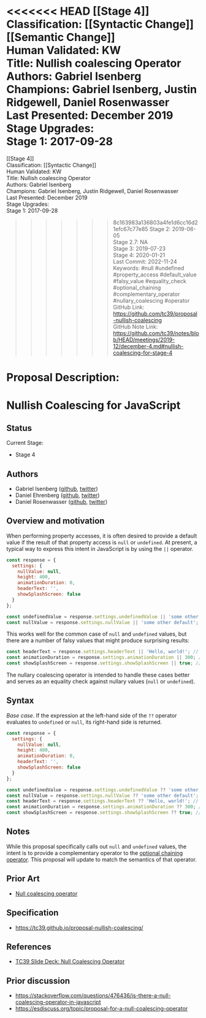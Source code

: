 <<<<<<< HEAD
[[Stage 4]]<br>Classification: [[Syntactic Change]] [[Semantic Change]]<br>Human Validated: KW<br>Title: Nullish coalescing Operator<br>Authors: Gabriel Isenberg<br>Champions: Gabriel Isenberg, Justin Ridgewell, Daniel Rosenwasser<br>Last Presented: December 2019<br>Stage Upgrades:<br>Stage 1: 2017-09-28  
=======
[[Stage 4]]<br>Classification: [[Syntactic Change]]<br>Human Validated: KW<br>Title: Nullish coalescing Operator<br>Authors: Gabriel Isenberg<br>Champions: Gabriel Isenberg, Justin Ridgewell, Daniel Rosenwasser<br>Last Presented: December 2019<br>Stage Upgrades:<br>Stage 1: 2017-09-28  
>>>>>>> 8c163983a136803a4fe1d6cc16d21efc67c77e85
Stage 2: 2019-06-05  
Stage 2.7: NA  
Stage 3: 2019-07-23  
Stage 4: 2020-01-21<br>Last Commit: 2022-11-24<br>Keywords: #null #undefined #property_access #default_value #falsy_value #equality_check #optional_chaining #complementary_operator #nullary_coalescing #operator<br>GitHub Link: https://github.com/tc39/proposal-nullish-coalescing <br>GitHub Note Link: https://github.com/tc39/notes/blob/HEAD/meetings/2019-12/december-4.md#nullish-coalescing-for-stage-4
# Proposal Description:
# Nullish Coalescing for JavaScript

## Status
Current Stage:
* Stage 4

## Authors

* Gabriel Isenberg ([github](https://github.com/gisenberg), [twitter](https://twitter.com/the_gisenberg))
* Daniel Ehrenberg ([github](https://github.com/littledan), [twitter](https://twitter.com/littledan))
* Daniel Rosenwasser ([github](https://github.com/DanielRosenwasser), [twitter](https://twitter.com/drosenwasser))

## Overview and motivation
When performing property accesses, it is often desired to provide a default value if the result of that property access is `null` or `undefined`. At present, a typical way to express this intent in JavaScript is by using the `||` operator.

```javascript
const response = {
  settings: {
    nullValue: null,
    height: 400,
    animationDuration: 0,
    headerText: '',
    showSplashScreen: false
  }
};

const undefinedValue = response.settings.undefinedValue || 'some other default'; // result: 'some other default'
const nullValue = response.settings.nullValue || 'some other default'; // result: 'some other default'
```

This works well for the common case of `null` and `undefined` values, but there are a number of falsy values that might produce surprising results:

```javascript
const headerText = response.settings.headerText || 'Hello, world!'; // Potentially unintended. '' is falsy, result: 'Hello, world!'
const animationDuration = response.settings.animationDuration || 300; // Potentially unintended. 0 is falsy, result: 300
const showSplashScreen = response.settings.showSplashScreen || true; // Potentially unintended. false is falsy, result: true
```

The nullary coalescing operator is intended to handle these cases better and serves as an equality check against nullary values (`null` or `undefined`). 

## Syntax
*Base case*. If the expression at the left-hand side of the `??` operator evaluates to `undefined` or `null`, its right-hand side is returned.

```javascript
const response = {
  settings: {
    nullValue: null,
    height: 400,
    animationDuration: 0,
    headerText: '',
    showSplashScreen: false
  }
};

const undefinedValue = response.settings.undefinedValue ?? 'some other default'; // result: 'some other default'
const nullValue = response.settings.nullValue ?? 'some other default'; // result: 'some other default'
const headerText = response.settings.headerText ?? 'Hello, world!'; // result: ''
const animationDuration = response.settings.animationDuration ?? 300; // result: 0
const showSplashScreen = response.settings.showSplashScreen ?? true; // result: false
```

## Notes
While this proposal specifically calls out `null` and `undefined` values, the intent is to provide a complementary operator to the [optional chaining operator](https://github.com/TC39/proposal-optional-chaining). This proposal will update to match the semantics of that operator.

## Prior Art
* [Null coalescing operator](https://en.wikipedia.org/wiki/Null_coalescing_operator)

## Specification
* https://tc39.github.io/proposal-nullish-coalescing/

## References
* [TC39 Slide Deck: Null Coalescing Operator](https://docs.google.com/presentation/d/1m5nxTH8ifcmOlyaTmTuMAa1bawiGUyKJzQGlw-EVSKM/edit?usp=sharing)

## Prior discussion
* https://stackoverflow.com/questions/476436/is-there-a-null-coalescing-operator-in-javascript
* https://esdiscuss.org/topic/proposal-for-a-null-coalescing-operator
<br>
